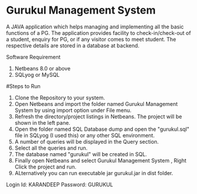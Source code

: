 # Gurukul Management System


A JAVA application which helps managing and implementing all the basic functions of a PG. 
The application provides facility to check-in/check-out of a student, enquiry for PG, or if any visitor comes to meet student. 
The respective details are stored in a database at backend.

Software Requirement

1. Netbeans 8.0 or above
2. SQLyog or MySQL

#Steps to Run

1. Clone the Repository to your system.
2. Open Netbeans and import the folder named Gurukul Management System by using import option under File menu.
3. Refresh the directory/project listings in Netbeans. The project will be shown in the left pane.
4. Open the folder named SQL Database dump and open the "gurukul.sql" file in SQLyog (I used this) or any other SQL environment.
5. A number of queries will be displayed in the Query section.
6. Select all the queries and run.
7. The database named "gurukul" will be created in SQL.
8. Finally open Netbeans and select Gurukul Management System , Right Click the project and run.
9. ALternatively you can run executable jar gurukul.jar in dist folder.

Login Id: KARANDEEP
Password: GURUKUL